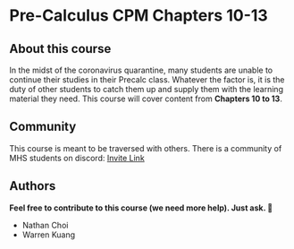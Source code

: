 # Pre-Calculus CPM Chapters 10-13
## About this course
In the midst of the coronavirus quarantine, many students are unable to continue their studies in their Precalc class. Whatever the factor is, it is the duty of other students to catch them up and supply them with the learning material they need. This course will cover content from **Chapters 10 to 13**.

## Community
This course is meant to be traversed with others. There is a community of MHS students on discord: [Invite Link](https://discord.gg/YUgpv2E)

## Authors
**Feel free to contribute to this course (we need more help). Just ask. :tada:**

- Nathan Choi
- Warren Kuang

